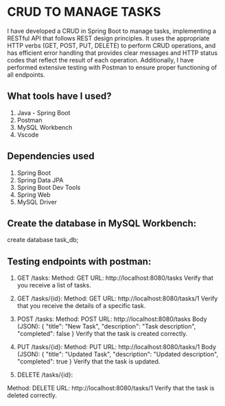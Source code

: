 # CRUD TO MANAGE TASKS

I have developed a CRUD in Spring Boot to manage tasks, implementing a RESTful API that follows REST design principles. 
It uses the appropriate HTTP verbs (GET, POST, PUT, DELETE) to perform CRUD operations, and has efficient error handling 
that provides clear messages and HTTP status codes that reflect the result of each operation. Additionally, I have performed 
extensive testing with Postman to ensure proper functioning of all endpoints.

## What tools have I used?
1. Java - Spring Boot
3. Postman
4. MySQL Workbench
5. Vscode
## Dependencies used
1. Spring Boot
2. Spring Data JPA
3. Spring Boot Dev Tools
4. Spring Web
5. MySQL Driver

## Create the database in MySQL Workbench: 
create database task_db;

## Testing endpoints with postman:
1. GET /tasks:
Method: GET
URL: http://localhost:8080/tasks
Verify that you receive a list of tasks.

2. GET /tasks/{id}:
Method: GET
URL: http://localhost:8080/tasks/1
Verify that you receive the details of a specific task.

3. POST /tasks:
Method: POST
URL: http://localhost:8080/tasks
Body (JSON):
{
 "title": "New Task",
 "description": "Task description",
 "completed": false
}
Verify that the task is created correctly.

4. PUT /tasks/{id}:
Method: PUT
URL: http://localhost:8080/tasks/1
Body (JSON):
{
 "title": "Updated Task",
 "description": "Updated description",
 "completed": true
}
Verify that the task is updated.

5. DELETE /tasks/{id}:

Method: DELETE
URL: http://localhost:8080/tasks/1
Verify that the task is deleted correctly.
